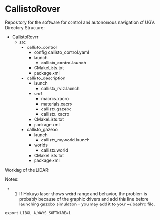 # CallistoRover
Repository for the software for control and autonomous navigation of UGV.
Directory Structure: 
- CallistoRover
  - src 
    - callisto_control
      - config 
        callisto_control.yaml
      - launch 
        - callisto_control.launch
      - CMakeLists.txt
      - package.xml
    - callisto_description 
      - launch 
        - callisto_rviz.launch
      - urdf 
        - macros.xacro 
        - materials.xacro 
        - callisto.gazebo
        - callisto. xacro 
       - CMakeLists.txt
       - package.xml
     - callisto_gazebo
       - launch
         - callisto_myworld.launch
       - worlds
         - callisto.world
       - CMakeLists.txt
       - package.xml
       
       
Working of the LIDAR:
[ ](/images/laser.png)


Notes: 
 - 1. If Hokuyo laser shows weird range and behavior, the problem is probably because of the graphic drivers and add this line before launching gazebo simulation - you may add it to your ~/.bashrc file. 
 ```
 export LIBGL_ALWAYS_SOFTWARE=1
 ```
